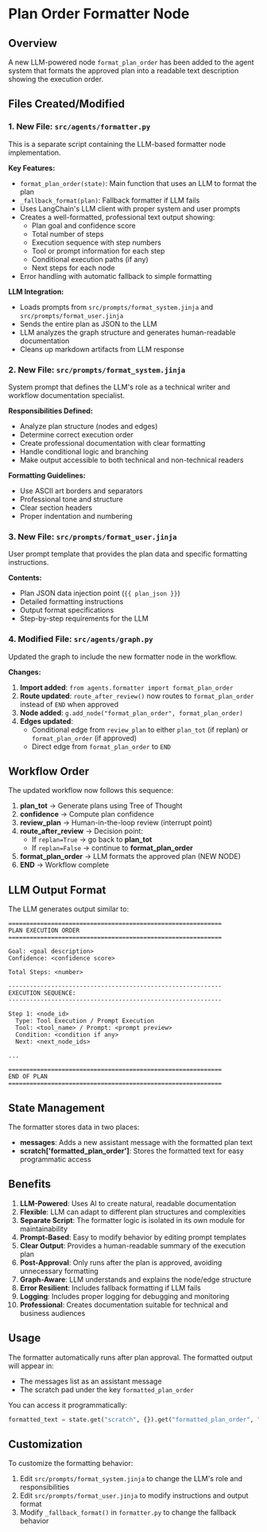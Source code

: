 # Plan Order Formatter Node

## Overview
A new LLM-powered node `format_plan_order` has been added to the agent system that formats the approved plan into a readable text description showing the execution order.

## Files Created/Modified

### 1. New File: `src/agents/formatter.py`
This is a separate script containing the LLM-based formatter node implementation.

**Key Features:**
- `format_plan_order(state)`: Main function that uses an LLM to format the plan
- `_fallback_format(plan)`: Fallback formatter if LLM fails
- Uses LangChain's LLM client with proper system and user prompts
- Creates a well-formatted, professional text output showing:
  - Plan goal and confidence score
  - Total number of steps
  - Execution sequence with step numbers
  - Tool or prompt information for each step
  - Conditional execution paths (if any)
  - Next steps for each node
- Error handling with automatic fallback to simple formatting

**LLM Integration:**
- Loads prompts from `src/prompts/format_system.jinja` and `src/prompts/format_user.jinja`
- Sends the entire plan as JSON to the LLM
- LLM analyzes the graph structure and generates human-readable documentation
- Cleans up markdown artifacts from LLM response

### 2. New File: `src/prompts/format_system.jinja`
System prompt that defines the LLM's role as a technical writer and workflow documentation specialist.

**Responsibilities Defined:**
- Analyze plan structure (nodes and edges)
- Determine correct execution order
- Create professional documentation with clear formatting
- Handle conditional logic and branching
- Make output accessible to both technical and non-technical readers

**Formatting Guidelines:**
- Use ASCII art borders and separators
- Professional tone and structure
- Clear section headers
- Proper indentation and numbering

### 3. New File: `src/prompts/format_user.jinja`
User prompt template that provides the plan data and specific formatting instructions.

**Contents:**
- Plan JSON data injection point (`{{ plan_json }}`)
- Detailed formatting instructions
- Output format specifications
- Step-by-step requirements for the LLM

### 4. Modified File: `src/agents/graph.py`
Updated the graph to include the new formatter node in the workflow.

**Changes:**
1. **Import added**: `from agents.formatter import format_plan_order`
2. **Route updated**: `route_after_review()` now routes to `format_plan_order` instead of `END` when approved
3. **Node added**: `g.add_node("format_plan_order", format_plan_order)`
4. **Edges updated**:
   - Conditional edge from `review_plan` to either `plan_tot` (if replan) or `format_plan_order` (if approved)
   - Direct edge from `format_plan_order` to `END`

## Workflow Order

The updated workflow now follows this sequence:

1. **plan_tot** → Generate plans using Tree of Thought
2. **confidence** → Compute plan confidence
3. **review_plan** → Human-in-the-loop review (interrupt point)
4. **route_after_review** → Decision point:
   - If `replan=True` → go back to **plan_tot**
   - If `replan=False` → continue to **format_plan_order**
5. **format_plan_order** → LLM formats the approved plan (NEW NODE)
6. **END** → Workflow complete

## LLM Output Format

The LLM generates output similar to:

```
============================================================
PLAN EXECUTION ORDER
============================================================

Goal: <goal description>
Confidence: <confidence score>

Total Steps: <number>

------------------------------------------------------------
EXECUTION SEQUENCE:
------------------------------------------------------------

Step 1: <node_id>
  Type: Tool Execution / Prompt Execution
  Tool: <tool_name> / Prompt: <prompt preview>
  Condition: <condition if any>
  Next: <next_node_ids>

...

============================================================
END OF PLAN
============================================================
```

## State Management

The formatter stores data in two places:
- **messages**: Adds a new assistant message with the formatted plan text
- **scratch['formatted_plan_order']**: Stores the formatted text for easy programmatic access

## Benefits

1. **LLM-Powered**: Uses AI to create natural, readable documentation
2. **Flexible**: LLM can adapt to different plan structures and complexities
3. **Separate Script**: The formatter logic is isolated in its own module for maintainability
4. **Prompt-Based**: Easy to modify behavior by editing prompt templates
5. **Clear Output**: Provides a human-readable summary of the execution plan
6. **Post-Approval**: Only runs after the plan is approved, avoiding unnecessary formatting
7. **Graph-Aware**: LLM understands and explains the node/edge structure
8. **Error Resilient**: Includes fallback formatting if LLM fails
9. **Logging**: Includes proper logging for debugging and monitoring
10. **Professional**: Creates documentation suitable for technical and business audiences

## Usage

The formatter automatically runs after plan approval. The formatted output will appear in:
- The messages list as an assistant message
- The scratch pad under the key `formatted_plan_order`

You can access it programmatically:
```python
formatted_text = state.get("scratch", {}).get("formatted_plan_order", "")
```

## Customization

To customize the formatting behavior:
1. Edit `src/prompts/format_system.jinja` to change the LLM's role and responsibilities
2. Edit `src/prompts/format_user.jinja` to modify instructions and output format
3. Modify `_fallback_format()` in `formatter.py` to change the fallback behavior
